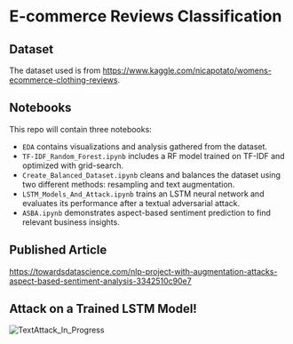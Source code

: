 # E-commerce Reviews Classification

## Dataset
The dataset used is from https://www.kaggle.com/nicapotato/womens-ecommerce-clothing-reviews.

## Notebooks
This repo will contain three notebooks:
- ```EDA``` contains visualizations and analysis gathered from the dataset.
- ```TF-IDF_Random_Forest.ipynb``` includes a RF model trained on TF-IDF and optimized with grid-search.
- ```Create_Balanced_Dataset.ipynb``` cleans and balances the dataset using two different methods: resampling and text augmentation.
- ```LSTM_Models_And_Attack.ipynb``` trains an LSTM neural network and evaluates its performance after a textual adversarial attack.
- ```ASBA.ipynb``` demonstrates aspect-based sentiment prediction to find relevant business insights.

## Published Article
https://towardsdatascience.com/nlp-project-with-augmentation-attacks-aspect-based-sentiment-analysis-3342510c90e7

## Attack on a Trained LSTM Model!
![TextAttack_In_Progress](https://user-images.githubusercontent.com/84154105/153041919-02df48fb-0be1-4194-9990-a3182386c3c8.gif)
